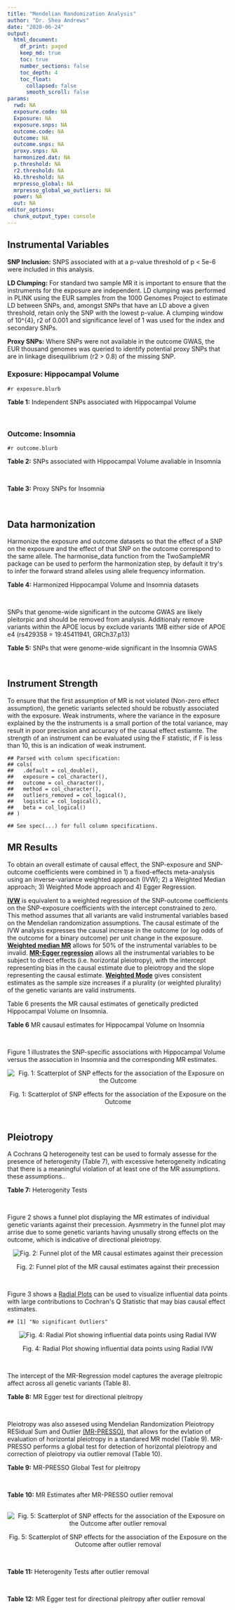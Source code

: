 ```yaml
---
title: "Mendelian Randomization Analysis"
author: "Dr. Shea Andrews"
date: "2020-06-24"
output:
  html_document:
    df_print: paged
    keep_md: true
    toc: true
    number_sections: false
    toc_depth: 4
    toc_float:
      collapsed: false
      smooth_scroll: false
params:
  rwd: NA
  exposure.code: NA
  Exposure: NA
  exposure.snps: NA
  outcome.code: NA
  Outcome: NA
  outcome.snps: NA
  proxy.snps: NA
  harmonized.dat: NA
  p.threshold: NA
  r2.threshold: NA
  kb.threshold: NA
  mrpresso_global: NA
  mrpresso_global_wo_outliers: NA
  power: NA
  out: NA
editor_options:
  chunk_output_type: console
---
```







## Instrumental Variables
**SNP Inclusion:** SNPS associated with at a p-value threshold of p < 5e-6 were included in this analysis.
<br>

**LD Clumping:** For standard two sample MR it is important to ensure that the instruments for the exposure are independent. LD clumping was performed in PLINK using the EUR samples from the 1000 Genomes Project to estimate LD between SNPs, and, amongst SNPs that have an LD above a given threshold, retain only the SNP with the lowest p-value. A clumping window of 10^{4}, r2 of 0.001 and significance level of 1 was used for the index and secondary SNPs.
<br>

**Proxy SNPs:** Where SNPs were not available in the outcome GWAS, the EUR thousand genomes was queried to identify potential proxy SNPs that are in linkage disequilibrium (r2 > 0.8) of the missing SNP.
<br>

### Exposure: Hippocampal Volume
`#r exposure.blurb`
<br>

**Table 1:** Independent SNPs associated with Hippocampal Volume
<div data-pagedtable="false">
  <script data-pagedtable-source type="application/json">
{"columns":[{"label":["SNP"],"name":[1],"type":["chr"],"align":["left"]},{"label":["CHROM"],"name":[2],"type":["dbl"],"align":["right"]},{"label":["POS"],"name":[3],"type":["dbl"],"align":["right"]},{"label":["REF"],"name":[4],"type":["chr"],"align":["left"]},{"label":["ALT"],"name":[5],"type":["chr"],"align":["left"]},{"label":["AF"],"name":[6],"type":["dbl"],"align":["right"]},{"label":["BETA"],"name":[7],"type":["dbl"],"align":["right"]},{"label":["SE"],"name":[8],"type":["dbl"],"align":["right"]},{"label":["Z"],"name":[9],"type":["dbl"],"align":["right"]},{"label":["P"],"name":[10],"type":["dbl"],"align":["right"]},{"label":["N"],"name":[11],"type":["dbl"],"align":["right"]},{"label":["TRAIT"],"name":[12],"type":["chr"],"align":["left"]}],"data":[{"1":"rs10908512","2":"1","3":"153856498","4":"C","5":"T","6":"0.5624","7":"0.04051169","8":"0.008700965","9":"4.656","10":"3.217e-06","11":"26814","12":"Hippocampal_Volume"},{"1":"rs7588305","2":"2","3":"8780959","4":"G","5":"C","6":"0.5308","7":"-0.04002256","8":"0.008681684","9":"-4.610","10":"4.023e-06","11":"26615","12":"Hippocampal_Volume"},{"1":"rs59966106","2":"2","3":"96999086","4":"A","5":"G","6":"0.3114","7":"0.04276760","8":"0.009321611","9":"4.588","10":"4.470e-06","11":"26814","12":"Hippocampal_Volume"},{"1":"rs2268894","2":"2","3":"162856148","4":"C","5":"T","6":"0.5412","7":"-0.05668170","8":"0.008658983","9":"-6.546","10":"5.894e-11","11":"26814","12":"Hippocampal_Volume"},{"1":"rs138012093","2":"4","3":"134506440","4":"G","5":"A","6":"0.0173","7":"-0.16180284","8":"0.033576021","9":"-4.819","10":"1.445e-06","11":"26065","12":"Hippocampal_Volume"},{"1":"rs144578582","2":"4","3":"155539564","4":"G","5":"A","6":"0.0068","7":"-0.36225028","8":"0.074659992","9":"-4.852","10":"1.221e-06","11":"13258","12":"Hippocampal_Volume"},{"1":"rs6552737","2":"4","3":"184955461","4":"T","5":"A","6":"0.4152","7":"-0.04324518","8":"0.008759404","9":"-4.937","10":"7.922e-07","11":"26814","12":"Hippocampal_Volume"},{"1":"rs2289881","2":"5","3":"66084260","4":"G","5":"T","6":"0.3544","7":"-0.05014690","8":"0.009022472","9":"-5.558","10":"2.728e-08","11":"26814","12":"Hippocampal_Volume"},{"1":"rs148054686","2":"5","3":"94459128","4":"G","5":"A","6":"0.0124","7":"-0.21659175","8":"0.047064699","9":"-4.602","10":"4.184e-06","11":"18411","12":"Hippocampal_Volume"},{"1":"rs10041542","2":"5","3":"167832067","4":"T","5":"C","6":"0.2452","7":"-0.04686000","8":"0.010070917","9":"-4.653","10":"3.273e-06","11":"26615","12":"Hippocampal_Volume"},{"1":"rs17172044","2":"7","3":"42397586","4":"A","5":"C","6":"0.0775","7":"-0.07408290","8":"0.016143574","9":"-4.589","10":"4.464e-06","11":"26814","12":"Hippocampal_Volume"},{"1":"rs2346440","2":"7","3":"133685512","4":"G","5":"C","6":"0.4591","7":"0.04059843","8":"0.008661921","9":"4.687","10":"2.767e-06","11":"26814","12":"Hippocampal_Volume"},{"1":"rs11979341","2":"7","3":"155797978","4":"C","5":"G","6":"0.3163","7":"0.06558170","8":"0.009708611","9":"6.755","10":"1.424e-11","11":"24484","12":"Hippocampal_Volume"},{"1":"rs11993215","2":"8","3":"28055926","4":"A","5":"T","6":"0.9102","7":"0.06998320","8":"0.015193929","9":"4.606","10":"4.108e-06","11":"26477","12":"Hippocampal_Volume"},{"1":"rs113835443","2":"8","3":"144717251","4":"C","5":"T","6":"0.0904","7":"0.07553081","8":"0.016197900","9":"4.663","10":"3.118e-06","11":"23154","12":"Hippocampal_Volume"},{"1":"rs62583528","2":"9","3":"106929593","4":"G","5":"A","6":"0.1951","7":"0.05622208","8":"0.010891531","9":"5.162","10":"2.447e-07","11":"26814","12":"Hippocampal_Volume"},{"1":"rs7020341","2":"9","3":"119247974","4":"G","5":"C","6":"0.3590","7":"0.05989482","8":"0.009013518","9":"6.645","10":"3.035e-11","11":"26700","12":"Hippocampal_Volume"},{"1":"rs11245365","2":"10","3":"126482389","4":"G","5":"A","6":"0.5648","7":"-0.04474128","8":"0.008786582","9":"-5.092","10":"3.547e-07","11":"26322","12":"Hippocampal_Volume"},{"1":"rs12802656","2":"11","3":"16534415","4":"A","5":"C","6":"0.4696","7":"-0.03979580","8":"0.008681459","9":"-4.584","10":"4.560e-06","11":"26614","12":"Hippocampal_Volume"},{"1":"rs659065","2":"12","3":"4008887","4":"C","5":"G","6":"0.1413","7":"-0.06743310","8":"0.012611389","9":"-5.347","10":"8.931e-08","11":"25881","12":"Hippocampal_Volume"},{"1":"rs61921502","2":"12","3":"65832468","4":"T","5":"G","6":"0.1534","7":"-0.10788400","8":"0.011964511","9":"-9.017","10":"1.941e-19","11":"26814","12":"Hippocampal_Volume"},{"1":"rs79522035","2":"12","3":"72956782","4":"C","5":"T","6":"0.0419","7":"0.09939183","8":"0.021592837","9":"4.603","10":"4.164e-06","11":"26692","12":"Hippocampal_Volume"},{"1":"rs77956314","2":"12","3":"117323367","4":"T","5":"C","6":"0.0840","7":"0.16185400","8":"0.015536016","9":"10.418","10":"2.055e-25","11":"26814","12":"Hippocampal_Volume"},{"1":"rs143933797","2":"17","3":"78252238","4":"G","5":"A","6":"0.0166","7":"0.22638451","8":"0.047143797","9":"4.802","10":"1.571e-06","11":"13758","12":"Hippocampal_Volume"},{"1":"rs79727675","2":"18","3":"11653053","4":"C","5":"A","6":"0.0472","7":"-0.13610794","8":"0.027913852","9":"-4.876","10":"1.082e-06","11":"14245","12":"Hippocampal_Volume"},{"1":"rs429358","2":"19","3":"45411941","4":"T","5":"C","6":"0.1537","7":"-0.06342470","8":"0.012519680","9":"-5.066","10":"4.067e-07","11":"24498","12":"Hippocampal_Volume"},{"1":"rs6060504","2":"20","3":"34197619","4":"T","5":"C","6":"0.1624","7":"0.06315530","8":"0.011701919","9":"5.397","10":"6.762e-08","11":"26814","12":"Hippocampal_Volume"},{"1":"rs5753220","2":"22","3":"30986350","4":"T","5":"C","6":"0.2497","7":"-0.04931970","8":"0.010038609","9":"-4.913","10":"8.988e-07","11":"26459","12":"Hippocampal_Volume"}],"options":{"columns":{"min":{},"max":[10]},"rows":{"min":[10],"max":[10]},"pages":{}}}
  </script>
</div>
<br>

### Outcome: Insomnia
`#r outcome.blurb`
<br>

**Table 2:** SNPs associated with Hippocampal Volume avaliable in Insomnia
<div data-pagedtable="false">
  <script data-pagedtable-source type="application/json">
{"columns":[{"label":["SNP"],"name":[1],"type":["chr"],"align":["left"]},{"label":["CHROM"],"name":[2],"type":["dbl"],"align":["right"]},{"label":["POS"],"name":[3],"type":["dbl"],"align":["right"]},{"label":["REF"],"name":[4],"type":["chr"],"align":["left"]},{"label":["ALT"],"name":[5],"type":["chr"],"align":["left"]},{"label":["AF"],"name":[6],"type":["dbl"],"align":["right"]},{"label":["BETA"],"name":[7],"type":["dbl"],"align":["right"]},{"label":["SE"],"name":[8],"type":["dbl"],"align":["right"]},{"label":["Z"],"name":[9],"type":["dbl"],"align":["right"]},{"label":["P"],"name":[10],"type":["dbl"],"align":["right"]},{"label":["N"],"name":[11],"type":["dbl"],"align":["right"]},{"label":["TRAIT"],"name":[12],"type":["chr"],"align":["left"]}],"data":[{"1":"rs10908512","2":"1","3":"153856498","4":"C","5":"T","6":"0.57319700","7":"-2.818545e-04","8":"0.0008672447","9":"-0.325","10":"7.450e-01","11":"1330662","12":"Insomnia_Symptoms"},{"1":"rs7588305","2":"2","3":"8780959","4":"G","5":"C","6":"0.56922200","7":"1.461183e-03","8":"0.0008661429","9":"1.687","10":"9.163e-02","11":"1330800","12":"Insomnia_Symptoms"},{"1":"rs59966106","2":"2","3":"96999086","4":"A","5":"G","6":"0.28173900","7":"1.674160e-04","8":"0.0008674413","9":"0.193","10":"8.473e-01","11":"1330656","12":"Insomnia_Symptoms"},{"1":"rs2268894","2":"2","3":"162856148","4":"C","5":"T","6":"0.55968800","7":"1.912483e-03","8":"0.0008673393","9":"2.205","10":"2.746e-02","11":"1326169","12":"Insomnia_Symptoms"},{"1":"rs138012093","2":"4","3":"134506440","4":"G","5":"A","6":"0.02685050","7":"-9.299293e-04","8":"0.0008674714","9":"-1.072","10":"2.838e-01","11":"1327961","12":"Insomnia_Symptoms"},{"1":"rs144578582","2":"4","3":"155539564","4":"G","5":"A","6":"0.00362450","7":"1.736019e-04","8":"0.0008680095","9":"0.200","10":"8.412e-01","11":"1328874","12":"Insomnia_Symptoms"},{"1":"rs6552737","2":"4","3":"184955461","4":"T","5":"A","6":"0.40243900","7":"-1.622483e-03","8":"0.0010281892","9":"-1.578","10":"1.147e-01","11":"944267","12":"Insomnia_Symptoms"},{"1":"rs2289881","2":"5","3":"66084260","4":"G","5":"T","6":"0.36506200","7":"1.861472e-04","8":"0.0008698468","9":"0.214","10":"8.306e-01","11":"1323200","12":"Insomnia_Symptoms"},{"1":"rs148054686","2":"5","3":"94459128","4":"G","5":"A","6":"0.00362056","7":"-5.259705e-04","8":"0.0010292964","9":"-0.511","10":"6.093e-01","11":"944267","12":"Insomnia_Symptoms"},{"1":"rs10041542","2":"5","3":"167832067","4":"T","5":"C","6":"0.24088900","7":"1.395420e-03","8":"0.0008683377","9":"1.607","10":"1.080e-01","11":"1324228","12":"Insomnia_Symptoms"},{"1":"rs17172044","2":"7","3":"42397586","4":"A","5":"C","6":"0.06297640","7":"-1.664950e-03","8":"0.0008662592","9":"-1.922","10":"5.466e-02","11":"1330001","12":"Insomnia_Symptoms"},{"1":"rs2346440","2":"7","3":"133685512","4":"G","5":"C","6":"0.47453600","7":"-4.253824e-04","8":"0.0008681273","9":"-0.490","10":"6.242e-01","11":"1327401","12":"Insomnia_Symptoms"},{"1":"rs11979341","2":"7","3":"155797978","4":"C","5":"G","6":"0.33175500","7":"1.492290e-03","8":"0.0008701426","9":"1.715","10":"8.628e-02","11":"1318530","12":"Insomnia_Symptoms"},{"1":"rs11993215","2":"8","3":"28055926","4":"A","5":"T","6":"0.89588700","7":"6.802380e-04","8":"0.0010291049","9":"0.661","10":"5.087e-01","11":"944267","12":"Insomnia_Symptoms"},{"1":"rs113835443","2":"8","3":"144717251","4":"C","5":"T","6":"0.11809600","7":"-7.578234e-04","8":"0.0008680680","9":"-0.873","10":"3.826e-01","11":"1326580","12":"Insomnia_Symptoms"},{"1":"rs62583528","2":"9","3":"106929593","4":"G","5":"A","6":"0.17478300","7":"-1.832769e-04","8":"0.0008686110","9":"-0.211","10":"8.328e-01","11":"1326980","12":"Insomnia_Symptoms"},{"1":"rs7020341","2":"9","3":"119247974","4":"G","5":"C","6":"0.41158300","7":"-3.037881e-05","8":"0.0008679660","9":"-0.035","10":"9.717e-01","11":"1330486","12":"Insomnia_Symptoms"},{"1":"rs11245365","2":"10","3":"126482389","4":"G","5":"A","6":"0.60673900","7":"-9.480907e-04","8":"0.0008666277","9":"-1.094","10":"2.742e-01","11":"1330502","12":"Insomnia_Symptoms"},{"1":"rs12802656","2":"11","3":"16534415","4":"A","5":"C","6":"0.52089400","7":"7.537090e-04","8":"0.0008673294","9":"0.869","10":"3.850e-01","11":"1328851","12":"Insomnia_Symptoms"},{"1":"rs659065","2":"12","3":"4008887","4":"C","5":"G","6":"0.14661100","7":"7.715200e-04","8":"0.0008668765","9":"0.890","10":"3.733e-01","11":"1330190","12":"Insomnia_Symptoms"},{"1":"rs61921502","2":"12","3":"65832468","4":"T","5":"G","6":"0.14724000","7":"1.051440e-03","8":"0.0008682414","9":"1.211","10":"2.257e-01","11":"1325310","12":"Insomnia_Symptoms"},{"1":"rs79522035","2":"12","3":"72956782","4":"C","5":"T","6":"0.05612060","7":"1.415634e-04","8":"0.0008684873","9":"0.163","10":"8.709e-01","11":"1327627","12":"Insomnia_Symptoms"},{"1":"rs77956314","2":"12","3":"117323367","4":"T","5":"C","6":"0.07391780","7":"7.783480e-04","8":"0.0008667573","9":"0.898","10":"3.691e-01","11":"1330538","12":"Insomnia_Symptoms"},{"1":"rs143933797","2":"17","3":"78252238","4":"G","5":"A","6":"0.03779070","7":"7.356212e-04","8":"0.0008674778","9":"0.848","10":"3.967e-01","11":"1328446","12":"Insomnia_Symptoms"},{"1":"rs79727675","2":"18","3":"11653053","4":"C","5":"A","6":"0.05414240","7":"-7.531571e-04","8":"0.0008666941","9":"-0.869","10":"3.849e-01","11":"1330800","12":"Insomnia_Symptoms"},{"1":"rs429358","2":"19","3":"45411941","4":"T","5":"C","6":"0.13181000","7":"-4.839820e-03","8":"0.0008639458","9":"-5.602","10":"2.125e-08","11":"1330800","12":"Insomnia_Symptoms"},{"1":"rs6060504","2":"20","3":"34197619","4":"T","5":"C","6":"0.16094300","7":"2.482430e-03","8":"0.0008658618","9":"2.867","10":"4.142e-03","11":"1329528","12":"Insomnia_Symptoms"},{"1":"rs5753220","2":"22","3":"30986350","4":"T","5":"C","6":"0.20964800","7":"1.427440e-03","8":"0.0008661670","9":"1.648","10":"9.933e-02","11":"1330800","12":"Insomnia_Symptoms"}],"options":{"columns":{"min":{},"max":[10]},"rows":{"min":[10],"max":[10]},"pages":{}}}
  </script>
</div>
<br>

**Table 3:** Proxy SNPs for Insomnia
<div data-pagedtable="false">
  <script data-pagedtable-source type="application/json">
{"columns":[{"label":["proxy.outcome"],"name":[1],"type":["lgl"],"align":["right"]},{"label":["target_snp"],"name":[2],"type":["lgl"],"align":["right"]},{"label":["proxy_snp"],"name":[3],"type":["lgl"],"align":["right"]},{"label":["ld.r2"],"name":[4],"type":["lgl"],"align":["right"]},{"label":["Dprime"],"name":[5],"type":["lgl"],"align":["right"]},{"label":["ref.proxy"],"name":[6],"type":["lgl"],"align":["right"]},{"label":["alt.proxy"],"name":[7],"type":["lgl"],"align":["right"]},{"label":["CHROM"],"name":[8],"type":["lgl"],"align":["right"]},{"label":["POS"],"name":[9],"type":["lgl"],"align":["right"]},{"label":["ALT.proxy"],"name":[10],"type":["lgl"],"align":["right"]},{"label":["REF.proxy"],"name":[11],"type":["lgl"],"align":["right"]},{"label":["AF"],"name":[12],"type":["lgl"],"align":["right"]},{"label":["BETA"],"name":[13],"type":["lgl"],"align":["right"]},{"label":["SE"],"name":[14],"type":["lgl"],"align":["right"]},{"label":["P"],"name":[15],"type":["lgl"],"align":["right"]},{"label":["N"],"name":[16],"type":["lgl"],"align":["right"]},{"label":["ref"],"name":[17],"type":["lgl"],"align":["right"]},{"label":["alt"],"name":[18],"type":["lgl"],"align":["right"]},{"label":["ALT"],"name":[19],"type":["lgl"],"align":["right"]},{"label":["REF"],"name":[20],"type":["lgl"],"align":["right"]},{"label":["PHASE"],"name":[21],"type":["lgl"],"align":["right"]}],"data":[{"1":"NA","2":"NA","3":"NA","4":"NA","5":"NA","6":"NA","7":"NA","8":"NA","9":"NA","10":"NA","11":"NA","12":"NA","13":"NA","14":"NA","15":"NA","16":"NA","17":"NA","18":"NA","19":"NA","20":"NA","21":"NA"}],"options":{"columns":{"min":{},"max":[10]},"rows":{"min":[10],"max":[10]},"pages":{}}}
  </script>
</div>
<br>

## Data harmonization
Harmonize the exposure and outcome datasets so that the effect of a SNP on the exposure and the effect of that SNP on the outcome correspond to the same allele. The harmonise_data function from the TwoSampleMR package can be used to perform the harmonization step, by default it try's to infer the forward strand alleles using allele frequency information.
<br>

**Table 4:** Harmonized Hippocampal Volume and Insomnia datasets
<div data-pagedtable="false">
  <script data-pagedtable-source type="application/json">
{"columns":[{"label":["SNP"],"name":[1],"type":["chr"],"align":["left"]},{"label":["effect_allele.exposure"],"name":[2],"type":["chr"],"align":["left"]},{"label":["other_allele.exposure"],"name":[3],"type":["chr"],"align":["left"]},{"label":["effect_allele.outcome"],"name":[4],"type":["chr"],"align":["left"]},{"label":["other_allele.outcome"],"name":[5],"type":["chr"],"align":["left"]},{"label":["beta.exposure"],"name":[6],"type":["dbl"],"align":["right"]},{"label":["beta.outcome"],"name":[7],"type":["dbl"],"align":["right"]},{"label":["eaf.exposure"],"name":[8],"type":["dbl"],"align":["right"]},{"label":["eaf.outcome"],"name":[9],"type":["dbl"],"align":["right"]},{"label":["remove"],"name":[10],"type":["lgl"],"align":["right"]},{"label":["palindromic"],"name":[11],"type":["lgl"],"align":["right"]},{"label":["ambiguous"],"name":[12],"type":["lgl"],"align":["right"]},{"label":["id.outcome"],"name":[13],"type":["chr"],"align":["left"]},{"label":["chr.outcome"],"name":[14],"type":["dbl"],"align":["right"]},{"label":["pos.outcome"],"name":[15],"type":["dbl"],"align":["right"]},{"label":["se.outcome"],"name":[16],"type":["dbl"],"align":["right"]},{"label":["z.outcome"],"name":[17],"type":["dbl"],"align":["right"]},{"label":["pval.outcome"],"name":[18],"type":["dbl"],"align":["right"]},{"label":["samplesize.outcome"],"name":[19],"type":["dbl"],"align":["right"]},{"label":["outcome"],"name":[20],"type":["chr"],"align":["left"]},{"label":["mr_keep.outcome"],"name":[21],"type":["lgl"],"align":["right"]},{"label":["pval_origin.outcome"],"name":[22],"type":["chr"],"align":["left"]},{"label":["chr.exposure"],"name":[23],"type":["dbl"],"align":["right"]},{"label":["pos.exposure"],"name":[24],"type":["dbl"],"align":["right"]},{"label":["se.exposure"],"name":[25],"type":["dbl"],"align":["right"]},{"label":["z.exposure"],"name":[26],"type":["dbl"],"align":["right"]},{"label":["pval.exposure"],"name":[27],"type":["dbl"],"align":["right"]},{"label":["samplesize.exposure"],"name":[28],"type":["dbl"],"align":["right"]},{"label":["exposure"],"name":[29],"type":["chr"],"align":["left"]},{"label":["mr_keep.exposure"],"name":[30],"type":["lgl"],"align":["right"]},{"label":["pval_origin.exposure"],"name":[31],"type":["chr"],"align":["left"]},{"label":["id.exposure"],"name":[32],"type":["chr"],"align":["left"]},{"label":["action"],"name":[33],"type":["dbl"],"align":["right"]},{"label":["mr_keep"],"name":[34],"type":["lgl"],"align":["right"]},{"label":["pleitropy_keep"],"name":[35],"type":["lgl"],"align":["right"]},{"label":["pt"],"name":[36],"type":["dbl"],"align":["right"]},{"label":["mrpresso_RSSobs"],"name":[37],"type":["lgl"],"align":["right"]},{"label":["mrpresso_pval"],"name":[38],"type":["lgl"],"align":["right"]},{"label":["mrpresso_keep"],"name":[39],"type":["lgl"],"align":["right"]}],"data":[{"1":"rs10041542","2":"C","3":"T","4":"C","5":"T","6":"-0.04686000","7":"1.395420e-03","8":"0.2452","9":"0.24088900","10":"FALSE","11":"FALSE","12":"FALSE","13":"9aaF5Y","14":"5","15":"167832067","16":"0.0008683377","17":"1.607","18":"1.080e-01","19":"1324228","20":"Jansen2018insomnia23andMe","21":"TRUE","22":"reported","23":"5","24":"167832067","25":"0.010070917","26":"-4.653","27":"3.273e-06","28":"26615","29":"Hilbar2017hipv","30":"TRUE","31":"reported","32":"yuOOZa","33":"2","34":"TRUE","35":"TRUE","36":"5e-06","37":"NA","38":"NA","39":"TRUE"},{"1":"rs10908512","2":"T","3":"C","4":"T","5":"C","6":"0.04051169","7":"-2.818545e-04","8":"0.5624","9":"0.57319700","10":"FALSE","11":"FALSE","12":"FALSE","13":"9aaF5Y","14":"1","15":"153856498","16":"0.0008672447","17":"-0.325","18":"7.450e-01","19":"1330662","20":"Jansen2018insomnia23andMe","21":"TRUE","22":"reported","23":"1","24":"153856498","25":"0.008700965","26":"4.656","27":"3.217e-06","28":"26814","29":"Hilbar2017hipv","30":"TRUE","31":"reported","32":"yuOOZa","33":"2","34":"TRUE","35":"TRUE","36":"5e-06","37":"NA","38":"NA","39":"TRUE"},{"1":"rs11245365","2":"A","3":"G","4":"A","5":"G","6":"-0.04474128","7":"-9.480907e-04","8":"0.5648","9":"0.60673900","10":"FALSE","11":"FALSE","12":"FALSE","13":"9aaF5Y","14":"10","15":"126482389","16":"0.0008666277","17":"-1.094","18":"2.742e-01","19":"1330502","20":"Jansen2018insomnia23andMe","21":"TRUE","22":"reported","23":"10","24":"126482389","25":"0.008786582","26":"-5.092","27":"3.547e-07","28":"26322","29":"Hilbar2017hipv","30":"TRUE","31":"reported","32":"yuOOZa","33":"2","34":"TRUE","35":"TRUE","36":"5e-06","37":"NA","38":"NA","39":"TRUE"},{"1":"rs113835443","2":"T","3":"C","4":"T","5":"C","6":"0.07553081","7":"-7.578234e-04","8":"0.0904","9":"0.11809600","10":"FALSE","11":"FALSE","12":"FALSE","13":"9aaF5Y","14":"8","15":"144717251","16":"0.0008680680","17":"-0.873","18":"3.826e-01","19":"1326580","20":"Jansen2018insomnia23andMe","21":"TRUE","22":"reported","23":"8","24":"144717251","25":"0.016197900","26":"4.663","27":"3.118e-06","28":"23154","29":"Hilbar2017hipv","30":"TRUE","31":"reported","32":"yuOOZa","33":"2","34":"TRUE","35":"TRUE","36":"5e-06","37":"NA","38":"NA","39":"TRUE"},{"1":"rs11979341","2":"G","3":"C","4":"G","5":"C","6":"0.06558170","7":"1.492290e-03","8":"0.3163","9":"0.33175500","10":"FALSE","11":"TRUE","12":"FALSE","13":"9aaF5Y","14":"7","15":"155797978","16":"0.0008701426","17":"1.715","18":"8.628e-02","19":"1318530","20":"Jansen2018insomnia23andMe","21":"TRUE","22":"reported","23":"7","24":"155797978","25":"0.009708611","26":"6.755","27":"1.424e-11","28":"24484","29":"Hilbar2017hipv","30":"TRUE","31":"reported","32":"yuOOZa","33":"2","34":"TRUE","35":"TRUE","36":"5e-06","37":"NA","38":"NA","39":"TRUE"},{"1":"rs11993215","2":"T","3":"A","4":"T","5":"A","6":"0.06998320","7":"6.802380e-04","8":"0.9102","9":"0.89588700","10":"FALSE","11":"TRUE","12":"FALSE","13":"9aaF5Y","14":"8","15":"28055926","16":"0.0010291049","17":"0.661","18":"5.087e-01","19":"944267","20":"Jansen2018insomnia23andMe","21":"TRUE","22":"reported","23":"8","24":"28055926","25":"0.015193929","26":"4.606","27":"4.108e-06","28":"26477","29":"Hilbar2017hipv","30":"TRUE","31":"reported","32":"yuOOZa","33":"2","34":"TRUE","35":"TRUE","36":"5e-06","37":"NA","38":"NA","39":"TRUE"},{"1":"rs12802656","2":"C","3":"A","4":"C","5":"A","6":"-0.03979580","7":"7.537090e-04","8":"0.4696","9":"0.52089400","10":"FALSE","11":"FALSE","12":"FALSE","13":"9aaF5Y","14":"11","15":"16534415","16":"0.0008673294","17":"0.869","18":"3.850e-01","19":"1328851","20":"Jansen2018insomnia23andMe","21":"TRUE","22":"reported","23":"11","24":"16534415","25":"0.008681459","26":"-4.584","27":"4.560e-06","28":"26614","29":"Hilbar2017hipv","30":"TRUE","31":"reported","32":"yuOOZa","33":"2","34":"TRUE","35":"TRUE","36":"5e-06","37":"NA","38":"NA","39":"TRUE"},{"1":"rs138012093","2":"A","3":"G","4":"A","5":"G","6":"-0.16180284","7":"-9.299293e-04","8":"0.0173","9":"0.02685050","10":"FALSE","11":"FALSE","12":"FALSE","13":"9aaF5Y","14":"4","15":"134506440","16":"0.0008674714","17":"-1.072","18":"2.838e-01","19":"1327961","20":"Jansen2018insomnia23andMe","21":"TRUE","22":"reported","23":"4","24":"134506440","25":"0.033576021","26":"-4.819","27":"1.445e-06","28":"26065","29":"Hilbar2017hipv","30":"TRUE","31":"reported","32":"yuOOZa","33":"2","34":"TRUE","35":"TRUE","36":"5e-06","37":"NA","38":"NA","39":"TRUE"},{"1":"rs143933797","2":"A","3":"G","4":"A","5":"G","6":"0.22638451","7":"7.356212e-04","8":"0.0166","9":"0.03779070","10":"FALSE","11":"FALSE","12":"FALSE","13":"9aaF5Y","14":"17","15":"78252238","16":"0.0008674778","17":"0.848","18":"3.967e-01","19":"1328446","20":"Jansen2018insomnia23andMe","21":"TRUE","22":"reported","23":"17","24":"78252238","25":"0.047143797","26":"4.802","27":"1.571e-06","28":"13758","29":"Hilbar2017hipv","30":"TRUE","31":"reported","32":"yuOOZa","33":"2","34":"TRUE","35":"TRUE","36":"5e-06","37":"NA","38":"NA","39":"TRUE"},{"1":"rs144578582","2":"A","3":"G","4":"A","5":"G","6":"-0.36225028","7":"1.736019e-04","8":"0.0068","9":"0.00362450","10":"FALSE","11":"FALSE","12":"FALSE","13":"9aaF5Y","14":"4","15":"155539564","16":"0.0008680095","17":"0.200","18":"8.412e-01","19":"1328874","20":"Jansen2018insomnia23andMe","21":"TRUE","22":"reported","23":"4","24":"155539564","25":"0.074659992","26":"-4.852","27":"1.221e-06","28":"13258","29":"Hilbar2017hipv","30":"TRUE","31":"reported","32":"yuOOZa","33":"2","34":"TRUE","35":"TRUE","36":"5e-06","37":"NA","38":"NA","39":"TRUE"},{"1":"rs148054686","2":"A","3":"G","4":"A","5":"G","6":"-0.21659175","7":"-5.259705e-04","8":"0.0124","9":"0.00362056","10":"FALSE","11":"FALSE","12":"FALSE","13":"9aaF5Y","14":"5","15":"94459128","16":"0.0010292964","17":"-0.511","18":"6.093e-01","19":"944267","20":"Jansen2018insomnia23andMe","21":"TRUE","22":"reported","23":"5","24":"94459128","25":"0.047064699","26":"-4.602","27":"4.184e-06","28":"18411","29":"Hilbar2017hipv","30":"TRUE","31":"reported","32":"yuOOZa","33":"2","34":"TRUE","35":"TRUE","36":"5e-06","37":"NA","38":"NA","39":"TRUE"},{"1":"rs17172044","2":"C","3":"A","4":"C","5":"A","6":"-0.07408290","7":"-1.664950e-03","8":"0.0775","9":"0.06297640","10":"FALSE","11":"FALSE","12":"FALSE","13":"9aaF5Y","14":"7","15":"42397586","16":"0.0008662592","17":"-1.922","18":"5.466e-02","19":"1330001","20":"Jansen2018insomnia23andMe","21":"TRUE","22":"reported","23":"7","24":"42397586","25":"0.016143574","26":"-4.589","27":"4.464e-06","28":"26814","29":"Hilbar2017hipv","30":"TRUE","31":"reported","32":"yuOOZa","33":"2","34":"TRUE","35":"TRUE","36":"5e-06","37":"NA","38":"NA","39":"TRUE"},{"1":"rs2268894","2":"T","3":"C","4":"T","5":"C","6":"-0.05668170","7":"1.912483e-03","8":"0.5412","9":"0.55968800","10":"FALSE","11":"FALSE","12":"FALSE","13":"9aaF5Y","14":"2","15":"162856148","16":"0.0008673393","17":"2.205","18":"2.746e-02","19":"1326169","20":"Jansen2018insomnia23andMe","21":"TRUE","22":"reported","23":"2","24":"162856148","25":"0.008658983","26":"-6.546","27":"5.894e-11","28":"26814","29":"Hilbar2017hipv","30":"TRUE","31":"reported","32":"yuOOZa","33":"2","34":"TRUE","35":"TRUE","36":"5e-06","37":"NA","38":"NA","39":"TRUE"},{"1":"rs2289881","2":"T","3":"G","4":"T","5":"G","6":"-0.05014690","7":"1.861472e-04","8":"0.3544","9":"0.36506200","10":"FALSE","11":"FALSE","12":"FALSE","13":"9aaF5Y","14":"5","15":"66084260","16":"0.0008698468","17":"0.214","18":"8.306e-01","19":"1323200","20":"Jansen2018insomnia23andMe","21":"TRUE","22":"reported","23":"5","24":"66084260","25":"0.009022472","26":"-5.558","27":"2.728e-08","28":"26814","29":"Hilbar2017hipv","30":"TRUE","31":"reported","32":"yuOOZa","33":"2","34":"TRUE","35":"TRUE","36":"5e-06","37":"NA","38":"NA","39":"TRUE"},{"1":"rs2346440","2":"C","3":"G","4":"C","5":"G","6":"0.04059843","7":"-4.253824e-04","8":"0.4591","9":"0.47453600","10":"FALSE","11":"TRUE","12":"TRUE","13":"9aaF5Y","14":"7","15":"133685512","16":"0.0008681273","17":"-0.490","18":"6.242e-01","19":"1327401","20":"Jansen2018insomnia23andMe","21":"TRUE","22":"reported","23":"7","24":"133685512","25":"0.008661921","26":"4.687","27":"2.767e-06","28":"26814","29":"Hilbar2017hipv","30":"TRUE","31":"reported","32":"yuOOZa","33":"2","34":"FALSE","35":"TRUE","36":"5e-06","37":"NA","38":"NA","39":"NA"},{"1":"rs429358","2":"C","3":"T","4":"C","5":"T","6":"-0.06342470","7":"-4.839820e-03","8":"0.1537","9":"0.13181000","10":"FALSE","11":"FALSE","12":"FALSE","13":"9aaF5Y","14":"19","15":"45411941","16":"0.0008639458","17":"-5.602","18":"2.125e-08","19":"1330800","20":"Jansen2018insomnia23andMe","21":"TRUE","22":"reported","23":"19","24":"45411941","25":"0.012519680","26":"-5.066","27":"4.067e-07","28":"24498","29":"Hilbar2017hipv","30":"TRUE","31":"reported","32":"yuOOZa","33":"2","34":"TRUE","35":"FALSE","36":"5e-06","37":"NA","38":"NA","39":"TRUE"},{"1":"rs5753220","2":"C","3":"T","4":"C","5":"T","6":"-0.04931970","7":"1.427440e-03","8":"0.2497","9":"0.20964800","10":"FALSE","11":"FALSE","12":"FALSE","13":"9aaF5Y","14":"22","15":"30986350","16":"0.0008661670","17":"1.648","18":"9.933e-02","19":"1330800","20":"Jansen2018insomnia23andMe","21":"TRUE","22":"reported","23":"22","24":"30986350","25":"0.010038609","26":"-4.913","27":"8.988e-07","28":"26459","29":"Hilbar2017hipv","30":"TRUE","31":"reported","32":"yuOOZa","33":"2","34":"TRUE","35":"TRUE","36":"5e-06","37":"NA","38":"NA","39":"TRUE"},{"1":"rs59966106","2":"G","3":"A","4":"G","5":"A","6":"0.04276760","7":"1.674160e-04","8":"0.3114","9":"0.28173900","10":"FALSE","11":"FALSE","12":"FALSE","13":"9aaF5Y","14":"2","15":"96999086","16":"0.0008674413","17":"0.193","18":"8.473e-01","19":"1330656","20":"Jansen2018insomnia23andMe","21":"TRUE","22":"reported","23":"2","24":"96999086","25":"0.009321611","26":"4.588","27":"4.470e-06","28":"26814","29":"Hilbar2017hipv","30":"TRUE","31":"reported","32":"yuOOZa","33":"2","34":"TRUE","35":"TRUE","36":"5e-06","37":"NA","38":"NA","39":"TRUE"},{"1":"rs6060504","2":"C","3":"T","4":"C","5":"T","6":"0.06315530","7":"2.482430e-03","8":"0.1624","9":"0.16094300","10":"FALSE","11":"FALSE","12":"FALSE","13":"9aaF5Y","14":"20","15":"34197619","16":"0.0008658618","17":"2.867","18":"4.142e-03","19":"1329528","20":"Jansen2018insomnia23andMe","21":"TRUE","22":"reported","23":"20","24":"34197619","25":"0.011701919","26":"5.397","27":"6.762e-08","28":"26814","29":"Hilbar2017hipv","30":"TRUE","31":"reported","32":"yuOOZa","33":"2","34":"TRUE","35":"TRUE","36":"5e-06","37":"NA","38":"NA","39":"TRUE"},{"1":"rs61921502","2":"G","3":"T","4":"G","5":"T","6":"-0.10788400","7":"1.051440e-03","8":"0.1534","9":"0.14724000","10":"FALSE","11":"FALSE","12":"FALSE","13":"9aaF5Y","14":"12","15":"65832468","16":"0.0008682414","17":"1.211","18":"2.257e-01","19":"1325310","20":"Jansen2018insomnia23andMe","21":"TRUE","22":"reported","23":"12","24":"65832468","25":"0.011964511","26":"-9.017","27":"1.941e-19","28":"26814","29":"Hilbar2017hipv","30":"TRUE","31":"reported","32":"yuOOZa","33":"2","34":"TRUE","35":"TRUE","36":"5e-06","37":"NA","38":"NA","39":"TRUE"},{"1":"rs62583528","2":"A","3":"G","4":"A","5":"G","6":"0.05622208","7":"-1.832769e-04","8":"0.1951","9":"0.17478300","10":"FALSE","11":"FALSE","12":"FALSE","13":"9aaF5Y","14":"9","15":"106929593","16":"0.0008686110","17":"-0.211","18":"8.328e-01","19":"1326980","20":"Jansen2018insomnia23andMe","21":"TRUE","22":"reported","23":"9","24":"106929593","25":"0.010891531","26":"5.162","27":"2.447e-07","28":"26814","29":"Hilbar2017hipv","30":"TRUE","31":"reported","32":"yuOOZa","33":"2","34":"TRUE","35":"TRUE","36":"5e-06","37":"NA","38":"NA","39":"TRUE"},{"1":"rs6552737","2":"A","3":"T","4":"A","5":"T","6":"-0.04324518","7":"-1.622483e-03","8":"0.4152","9":"0.40243900","10":"FALSE","11":"TRUE","12":"FALSE","13":"9aaF5Y","14":"4","15":"184955461","16":"0.0010281892","17":"-1.578","18":"1.147e-01","19":"944267","20":"Jansen2018insomnia23andMe","21":"TRUE","22":"reported","23":"4","24":"184955461","25":"0.008759404","26":"-4.937","27":"7.922e-07","28":"26814","29":"Hilbar2017hipv","30":"TRUE","31":"reported","32":"yuOOZa","33":"2","34":"TRUE","35":"TRUE","36":"5e-06","37":"NA","38":"NA","39":"TRUE"},{"1":"rs659065","2":"G","3":"C","4":"G","5":"C","6":"-0.06743310","7":"7.715200e-04","8":"0.1413","9":"0.14661100","10":"FALSE","11":"TRUE","12":"FALSE","13":"9aaF5Y","14":"12","15":"4008887","16":"0.0008668765","17":"0.890","18":"3.733e-01","19":"1330190","20":"Jansen2018insomnia23andMe","21":"TRUE","22":"reported","23":"12","24":"4008887","25":"0.012611389","26":"-5.347","27":"8.931e-08","28":"25881","29":"Hilbar2017hipv","30":"TRUE","31":"reported","32":"yuOOZa","33":"2","34":"TRUE","35":"TRUE","36":"5e-06","37":"NA","38":"NA","39":"TRUE"},{"1":"rs7020341","2":"C","3":"G","4":"C","5":"G","6":"0.05989482","7":"-3.037881e-05","8":"0.3590","9":"0.41158300","10":"FALSE","11":"TRUE","12":"FALSE","13":"9aaF5Y","14":"9","15":"119247974","16":"0.0008679660","17":"-0.035","18":"9.717e-01","19":"1330486","20":"Jansen2018insomnia23andMe","21":"TRUE","22":"reported","23":"9","24":"119247974","25":"0.009013518","26":"6.645","27":"3.035e-11","28":"26700","29":"Hilbar2017hipv","30":"TRUE","31":"reported","32":"yuOOZa","33":"2","34":"TRUE","35":"TRUE","36":"5e-06","37":"NA","38":"NA","39":"TRUE"},{"1":"rs7588305","2":"C","3":"G","4":"C","5":"G","6":"-0.04002256","7":"1.461183e-03","8":"0.5308","9":"0.56922200","10":"FALSE","11":"TRUE","12":"TRUE","13":"9aaF5Y","14":"2","15":"8780959","16":"0.0008661429","17":"1.687","18":"9.163e-02","19":"1330800","20":"Jansen2018insomnia23andMe","21":"TRUE","22":"reported","23":"2","24":"8780959","25":"0.008681684","26":"-4.610","27":"4.023e-06","28":"26615","29":"Hilbar2017hipv","30":"TRUE","31":"reported","32":"yuOOZa","33":"2","34":"FALSE","35":"TRUE","36":"5e-06","37":"NA","38":"NA","39":"NA"},{"1":"rs77956314","2":"C","3":"T","4":"C","5":"T","6":"0.16185400","7":"7.783480e-04","8":"0.0840","9":"0.07391780","10":"FALSE","11":"FALSE","12":"FALSE","13":"9aaF5Y","14":"12","15":"117323367","16":"0.0008667573","17":"0.898","18":"3.691e-01","19":"1330538","20":"Jansen2018insomnia23andMe","21":"TRUE","22":"reported","23":"12","24":"117323367","25":"0.015536016","26":"10.418","27":"2.055e-25","28":"26814","29":"Hilbar2017hipv","30":"TRUE","31":"reported","32":"yuOOZa","33":"2","34":"TRUE","35":"TRUE","36":"5e-06","37":"NA","38":"NA","39":"TRUE"},{"1":"rs79522035","2":"T","3":"C","4":"T","5":"C","6":"0.09939183","7":"1.415634e-04","8":"0.0419","9":"0.05612060","10":"FALSE","11":"FALSE","12":"FALSE","13":"9aaF5Y","14":"12","15":"72956782","16":"0.0008684873","17":"0.163","18":"8.709e-01","19":"1327627","20":"Jansen2018insomnia23andMe","21":"TRUE","22":"reported","23":"12","24":"72956782","25":"0.021592837","26":"4.603","27":"4.164e-06","28":"26692","29":"Hilbar2017hipv","30":"TRUE","31":"reported","32":"yuOOZa","33":"2","34":"TRUE","35":"TRUE","36":"5e-06","37":"NA","38":"NA","39":"TRUE"},{"1":"rs79727675","2":"A","3":"C","4":"A","5":"C","6":"-0.13610794","7":"-7.531571e-04","8":"0.0472","9":"0.05414240","10":"FALSE","11":"FALSE","12":"FALSE","13":"9aaF5Y","14":"18","15":"11653053","16":"0.0008666941","17":"-0.869","18":"3.849e-01","19":"1330800","20":"Jansen2018insomnia23andMe","21":"TRUE","22":"reported","23":"18","24":"11653053","25":"0.027913852","26":"-4.876","27":"1.082e-06","28":"14245","29":"Hilbar2017hipv","30":"TRUE","31":"reported","32":"yuOOZa","33":"2","34":"TRUE","35":"TRUE","36":"5e-06","37":"NA","38":"NA","39":"TRUE"}],"options":{"columns":{"min":{},"max":[10]},"rows":{"min":[10],"max":[10]},"pages":{}}}
  </script>
</div>
<br>

SNPs that genome-wide significant in the outcome GWAS are likely pleitorpic and should be removed from analysis. Additionaly remove variants within the APOE locus by exclude variants 1MB either side of APOE e4 (rs429358 = 19:45411941, GRCh37.p13)
<br>


**Table 5:** SNPs that were genome-wide significant in the Insomnia GWAS
<div data-pagedtable="false">
  <script data-pagedtable-source type="application/json">
{"columns":[{"label":["SNP"],"name":[1],"type":["chr"],"align":["left"]},{"label":["chr.outcome"],"name":[2],"type":["dbl"],"align":["right"]},{"label":["pos.outcome"],"name":[3],"type":["dbl"],"align":["right"]},{"label":["pval.exposure"],"name":[4],"type":["dbl"],"align":["right"]},{"label":["pval.outcome"],"name":[5],"type":["dbl"],"align":["right"]}],"data":[{"1":"rs429358","2":"19","3":"45411941","4":"4.067e-07","5":"2.125e-08"}],"options":{"columns":{"min":{},"max":[10]},"rows":{"min":[10],"max":[10]},"pages":{}}}
  </script>
</div>
<br>


## Instrument Strength
To ensure that the first assumption of MR is not violated (Non-zero effect assumption), the genetic variants selected should be robustly associated with the exposure. Weak instruments, where the variance in the exposure explained by the the instruments is a small portion of the total variance, may result in poor precission and accuracy of the causal effect estiamte. The strength of an instrument can be evaluated using the F statistic, if F is less than 10, this is an indication of weak instrument.


```
## Parsed with column specification:
## cols(
##   .default = col_double(),
##   exposure = col_character(),
##   outcome = col_character(),
##   method = col_character(),
##   outliers_removed = col_logical(),
##   logistic = col_logical(),
##   beta = col_logical()
## )
```

```
## See spec(...) for full column specifications.
```

<div data-pagedtable="false">
  <script data-pagedtable-source type="application/json">
{"columns":[{"label":["outliers_removed"],"name":[1],"type":["lgl"],"align":["right"]},{"label":["pve.exposure"],"name":[2],"type":["dbl"],"align":["right"]},{"label":["F"],"name":[3],"type":["dbl"],"align":["right"]},{"label":["Alpha"],"name":[4],"type":["dbl"],"align":["right"]},{"label":["NCP"],"name":[5],"type":["dbl"],"align":["right"]},{"label":["Power"],"name":[6],"type":["dbl"],"align":["right"]}],"data":[{"1":"FALSE","2":"0.02975544","3":"32.86136","4":"0.05","5":"0.03210294","6":"0.05368559"}],"options":{"columns":{"min":{},"max":[10]},"rows":{"min":[10],"max":[10]},"pages":{}}}
  </script>
</div>

##  MR Results
To obtain an overall estimate of causal effect, the SNP-exposure and SNP-outcome coefficients were combined in 1) a fixed-effects meta-analysis using an inverse-variance weighted approach (IVW); 2) a Weighted Median approach; 3) Weighted Mode approach and 4) Egger Regression.


[**IVW**](https://doi.org/10.1002/gepi.21758) is equivalent to a weighted regression of the SNP-outcome coefficients on the SNP-exposure coefficients with the intercept constrained to zero. This method assumes that all variants are valid instrumental variables based on the Mendelian randomization assumptions. The causal estimate of the IVW analysis expresses the causal increase in the outcome (or log odds of the outcome for a binary outcome) per unit change in the exposure. [**Weighted median MR**](https://doi.org/10.1002/gepi.21965) allows for 50% of the instrumental variables to be invalid. [**MR-Egger regression**](https://doi.org/10.1093/ije/dyw220) allows all the instrumental variables to be subject to direct effects (i.e. horizontal pleiotropy), with the intercept representing bias in the causal estimate due to pleiotropy and the slope representing the causal estimate. [**Weighted Mode**](https://doi.org/10.1093/ije/dyx102) gives consistent estimates as the sample size increases if a plurality (or weighted plurality) of the genetic variants are valid instruments.
<br>



Table 6 presents the MR causal estimates of genetically predicted Hippocampal Volume on Insomnia.
<br>

**Table 6** MR causaul estimates for Hippocampal Volume on Insomnia
<div data-pagedtable="false">
  <script data-pagedtable-source type="application/json">
{"columns":[{"label":["id.exposure"],"name":[1],"type":["chr"],"align":["left"]},{"label":["id.outcome"],"name":[2],"type":["chr"],"align":["left"]},{"label":["outcome"],"name":[3],"type":["fctr"],"align":["left"]},{"label":["exposure"],"name":[4],"type":["fctr"],"align":["left"]},{"label":["method"],"name":[5],"type":["fctr"],"align":["left"]},{"label":["nsnp"],"name":[6],"type":["int"],"align":["right"]},{"label":["b"],"name":[7],"type":["dbl"],"align":["right"]},{"label":["se"],"name":[8],"type":["dbl"],"align":["right"]},{"label":["pval"],"name":[9],"type":["dbl"],"align":["right"]}],"data":[{"1":"yuOOZa","2":"9aaF5Y","3":"Jansen2018insomnia23andMe","4":"Hilbar2017hipv","5":"Inverse variance weighted (fixed effects)","6":"25","7":"0.001551398","8":"0.001443639","9":"0.2825341"},{"1":"yuOOZa","2":"9aaF5Y","3":"Jansen2018insomnia23andMe","4":"Hilbar2017hipv","5":"Weighted median","6":"25","7":"0.001428019","8":"0.002030636","9":"0.4819080"},{"1":"yuOOZa","2":"9aaF5Y","3":"Jansen2018insomnia23andMe","4":"Hilbar2017hipv","5":"Weighted mode","6":"25","7":"0.001617374","8":"0.001676730","9":"0.3443648"},{"1":"yuOOZa","2":"9aaF5Y","3":"Jansen2018insomnia23andMe","4":"Hilbar2017hipv","5":"MR Egger","6":"25","7":"0.001839658","8":"0.002914970","9":"0.5341925"}],"options":{"columns":{"min":{},"max":[10]},"rows":{"min":[10],"max":[10]},"pages":{}}}
  </script>
</div>
<br>

Figure 1 illustrates the SNP-specific associations with Hippocampal Volume versus the association in Insomnia and the corresponding MR estimates.
<br>

<div class="figure" style="text-align: center">
<img src="/sc/arion/projects/LOAD/shea/Projects/MR_ADPhenome/results/MR_ADbidir/Hilbar2017hipv/Jansen2018insomnia23andMe/Hilbar2017hipv_5e-6_Jansen2018insomnia23andMe_MR_Analaysis_files/figure-html/scatter_plot-1.png" alt="Fig. 1: Scatterplot of SNP effects for the association of the Exposure on the Outcome"  />
<p class="caption">Fig. 1: Scatterplot of SNP effects for the association of the Exposure on the Outcome</p>
</div>
<br>


## Pleiotropy
A Cochrans Q heterogeneity test can be used to formaly assesse for the presence of heterogenity (Table 7), with excessive heterogeneity indicating that there is a meaningful violation of at least one of the MR assumptions.
these assumptions..
<br>

**Table 7:** Heterogenity Tests
<div data-pagedtable="false">
  <script data-pagedtable-source type="application/json">
{"columns":[{"label":["id.exposure"],"name":[1],"type":["chr"],"align":["left"]},{"label":["id.outcome"],"name":[2],"type":["chr"],"align":["left"]},{"label":["outcome"],"name":[3],"type":["fctr"],"align":["left"]},{"label":["exposure"],"name":[4],"type":["fctr"],"align":["left"]},{"label":["method"],"name":[5],"type":["fctr"],"align":["left"]},{"label":["Q"],"name":[6],"type":["dbl"],"align":["right"]},{"label":["Q_df"],"name":[7],"type":["dbl"],"align":["right"]},{"label":["Q_pval"],"name":[8],"type":["dbl"],"align":["right"]}],"data":[{"1":"yuOOZa","2":"9aaF5Y","3":"Jansen2018insomnia23andMe","4":"Hilbar2017hipv","5":"MR Egger","6":"35.72769","7":"23","8":"0.04396916"},{"1":"yuOOZa","2":"9aaF5Y","3":"Jansen2018insomnia23andMe","4":"Hilbar2017hipv","5":"Inverse variance weighted","6":"35.75223","7":"24","8":"0.05799935"}],"options":{"columns":{"min":{},"max":[10]},"rows":{"min":[10],"max":[10]},"pages":{}}}
  </script>
</div>
<br>

Figure 2 shows a funnel plot displaying the MR estimates of individual genetic variants against their precession. Aysmmetry in the funnel plot may arrise due to some genetic variants having unusally strong effects on the outcome, which is indicative of directional pleiotropy.
<br>

<div class="figure" style="text-align: center">
<img src="/sc/arion/projects/LOAD/shea/Projects/MR_ADPhenome/results/MR_ADbidir/Hilbar2017hipv/Jansen2018insomnia23andMe/Hilbar2017hipv_5e-6_Jansen2018insomnia23andMe_MR_Analaysis_files/figure-html/funnel_plot-1.png" alt="Fig. 2: Funnel plot of the MR causal estimates against their precession"  />
<p class="caption">Fig. 2: Funnel plot of the MR causal estimates against their precession</p>
</div>
<br>

Figure 3 shows a [Radial Plots](https://github.com/WSpiller/RadialMR) can be used to visualize influential data points with large contributions to Cochran's Q Statistic that may bias causal effect estimates.




```
## [1] "No significant Outliers"
```

<div class="figure" style="text-align: center">
<img src="/sc/arion/projects/LOAD/shea/Projects/MR_ADPhenome/results/MR_ADbidir/Hilbar2017hipv/Jansen2018insomnia23andMe/Hilbar2017hipv_5e-6_Jansen2018insomnia23andMe_MR_Analaysis_files/figure-html/Radial_Plot-1.png" alt="Fig. 4: Radial Plot showing influential data points using Radial IVW"  />
<p class="caption">Fig. 4: Radial Plot showing influential data points using Radial IVW</p>
</div>
<br>

The intercept of the MR-Regression model captures the average pleitropic affect across all genetic variants (Table 8).
<br>

**Table 8:** MR Egger test for directional pleitropy
<div data-pagedtable="false">
  <script data-pagedtable-source type="application/json">
{"columns":[{"label":["id.exposure"],"name":[1],"type":["chr"],"align":["left"]},{"label":["id.outcome"],"name":[2],"type":["chr"],"align":["left"]},{"label":["outcome"],"name":[3],"type":["fctr"],"align":["left"]},{"label":["exposure"],"name":[4],"type":["fctr"],"align":["left"]},{"label":["egger_intercept"],"name":[5],"type":["dbl"],"align":["right"]},{"label":["se"],"name":[6],"type":["dbl"],"align":["right"]},{"label":["pval"],"name":[7],"type":["dbl"],"align":["right"]}],"data":[{"1":"yuOOZa","2":"9aaF5Y","3":"Jansen2018insomnia23andMe","4":"Hilbar2017hipv","5":"-4.482226e-05","6":"0.0003566049","7":"0.9010682"}],"options":{"columns":{"min":{},"max":[10]},"rows":{"min":[10],"max":[10]},"pages":{}}}
  </script>
</div>
<br>

Pleiotropy was also assesed using Mendelian Randomization Pleiotropy RESidual Sum and Outlier [(MR-PRESSO)](https://doi.org/10.1038/s41588-018-0099-7), that allows for the evlation of evaluation of horizontal pleiotropy in a standared MR model (Table 9). MR-PRESSO performs a global test for detection of horizontal pleiotropy and correction of pleiotropy via outlier removal (Table 10).
<br>

**Table 9:** MR-PRESSO Global Test for pleitropy
<div data-pagedtable="false">
  <script data-pagedtable-source type="application/json">
{"columns":[{"label":["id.exposure"],"name":[1],"type":["chr"],"align":["left"]},{"label":["id.outcome"],"name":[2],"type":["chr"],"align":["left"]},{"label":["outcome"],"name":[3],"type":["chr"],"align":["left"]},{"label":["exposure"],"name":[4],"type":["chr"],"align":["left"]},{"label":["pt"],"name":[5],"type":["dbl"],"align":["right"]},{"label":["outliers_removed"],"name":[6],"type":["lgl"],"align":["right"]},{"label":["n_outliers"],"name":[7],"type":["dbl"],"align":["right"]},{"label":["RSSobs"],"name":[8],"type":["dbl"],"align":["right"]},{"label":["pval"],"name":[9],"type":["dbl"],"align":["right"]}],"data":[{"1":"yuOOZa","2":"9aaF5Y","3":"Jansen2018insomnia23andMe","4":"Hilbar2017hipv","5":"5e-06","6":"FALSE","7":"0","8":"37.82903","9":"0.083"}],"options":{"columns":{"min":{},"max":[10]},"rows":{"min":[10],"max":[10]},"pages":{}}}
  </script>
</div>
<br>


**Table 10:** MR Estimates after MR-PRESSO outlier removal
<div data-pagedtable="false">
  <script data-pagedtable-source type="application/json">
{"columns":[{"label":["id.exposure"],"name":[1],"type":["chr"],"align":["left"]},{"label":["id.outcome"],"name":[2],"type":["chr"],"align":["left"]},{"label":["outcome"],"name":[3],"type":["fctr"],"align":["left"]},{"label":["exposure"],"name":[4],"type":["fctr"],"align":["left"]},{"label":["method"],"name":[5],"type":["fctr"],"align":["left"]},{"label":["nsnp"],"name":[6],"type":["int"],"align":["right"]},{"label":["b"],"name":[7],"type":["dbl"],"align":["right"]},{"label":["se"],"name":[8],"type":["dbl"],"align":["right"]},{"label":["pval"],"name":[9],"type":["dbl"],"align":["right"]}],"data":[{"1":"yuOOZa","2":"9aaF5Y","3":"Jansen2018insomnia23andMe","4":"Hilbar2017hipv","5":"Inverse variance weighted (fixed effects)","6":"25","7":"0.001551398","8":"0.001443639","9":"0.2825341"},{"1":"yuOOZa","2":"9aaF5Y","3":"Jansen2018insomnia23andMe","4":"Hilbar2017hipv","5":"Weighted median","6":"25","7":"0.001428019","8":"0.002039045","9":"0.4837170"},{"1":"yuOOZa","2":"9aaF5Y","3":"Jansen2018insomnia23andMe","4":"Hilbar2017hipv","5":"Weighted mode","6":"25","7":"0.001617374","8":"0.001830813","9":"0.3857742"},{"1":"yuOOZa","2":"9aaF5Y","3":"Jansen2018insomnia23andMe","4":"Hilbar2017hipv","5":"MR Egger","6":"25","7":"0.001839658","8":"0.002914970","9":"0.5341925"}],"options":{"columns":{"min":{},"max":[10]},"rows":{"min":[10],"max":[10]},"pages":{}}}
  </script>
</div>
<br>

<div class="figure" style="text-align: center">
<img src="/sc/arion/projects/LOAD/shea/Projects/MR_ADPhenome/results/MR_ADbidir/Hilbar2017hipv/Jansen2018insomnia23andMe/Hilbar2017hipv_5e-6_Jansen2018insomnia23andMe_MR_Analaysis_files/figure-html/scatter_plot_outlier-1.png" alt="Fig. 5: Scatterplot of SNP effects for the association of the Exposure on the Outcome after outlier removal"  />
<p class="caption">Fig. 5: Scatterplot of SNP effects for the association of the Exposure on the Outcome after outlier removal</p>
</div>
<br>

**Table 11:** Heterogenity Tests after outlier removal
<div data-pagedtable="false">
  <script data-pagedtable-source type="application/json">
{"columns":[{"label":["id.exposure"],"name":[1],"type":["chr"],"align":["left"]},{"label":["id.outcome"],"name":[2],"type":["chr"],"align":["left"]},{"label":["outcome"],"name":[3],"type":["fctr"],"align":["left"]},{"label":["exposure"],"name":[4],"type":["fctr"],"align":["left"]},{"label":["method"],"name":[5],"type":["fctr"],"align":["left"]},{"label":["Q"],"name":[6],"type":["dbl"],"align":["right"]},{"label":["Q_df"],"name":[7],"type":["dbl"],"align":["right"]},{"label":["Q_pval"],"name":[8],"type":["dbl"],"align":["right"]}],"data":[{"1":"yuOOZa","2":"9aaF5Y","3":"Jansen2018insomnia23andMe","4":"Hilbar2017hipv","5":"MR Egger","6":"35.72769","7":"23","8":"0.04396916"},{"1":"yuOOZa","2":"9aaF5Y","3":"Jansen2018insomnia23andMe","4":"Hilbar2017hipv","5":"Inverse variance weighted","6":"35.75223","7":"24","8":"0.05799935"}],"options":{"columns":{"min":{},"max":[10]},"rows":{"min":[10],"max":[10]},"pages":{}}}
  </script>
</div>
<br>

**Table 12:** MR Egger test for directional pleitropy after outlier removal
<div data-pagedtable="false">
  <script data-pagedtable-source type="application/json">
{"columns":[{"label":["id.exposure"],"name":[1],"type":["chr"],"align":["left"]},{"label":["id.outcome"],"name":[2],"type":["chr"],"align":["left"]},{"label":["outcome"],"name":[3],"type":["fctr"],"align":["left"]},{"label":["exposure"],"name":[4],"type":["fctr"],"align":["left"]},{"label":["egger_intercept"],"name":[5],"type":["dbl"],"align":["right"]},{"label":["se"],"name":[6],"type":["dbl"],"align":["right"]},{"label":["pval"],"name":[7],"type":["dbl"],"align":["right"]}],"data":[{"1":"yuOOZa","2":"9aaF5Y","3":"Jansen2018insomnia23andMe","4":"Hilbar2017hipv","5":"-4.482226e-05","6":"0.0003566049","7":"0.9010682"}],"options":{"columns":{"min":{},"max":[10]},"rows":{"min":[10],"max":[10]},"pages":{}}}
  </script>
</div>
<br>
